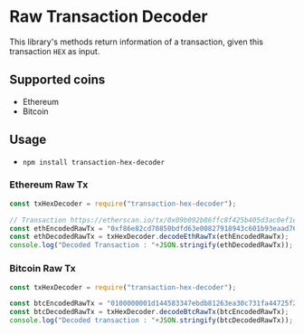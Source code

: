 # Raw Transaction Decoder

This library's methods return information of a transaction, given this transaction `HEX` as input.

## Supported coins

- Ethereum
- Bitcoin

## Usage

- `npm install transaction-hex-decoder`


### Ethereum Raw Tx

```javascript
const txHexDecoder = require("transaction-hex-decoder");

// Transaction https://etherscan.io/tx/0x09b092b86ffc8f425b405d3ac0ef1ec51269fa024e64b4b5778961a4d588c982 -> Tool/utilities to check rawTx
const ethEncodedRawTx = "0xf86e82cd70850bdfd63e00827918943c601b93eaad76d2f66f71a0b8c22dbbf2e71db688287bb23d4c9350008025a09f3842a8fd9d6228d4ee226524e249c81eba22c53a87855f2244b2064c8036d6a073c767ae047bce30dee587e5233649acbae36b10d97b39d11fb9b2ccabf9b925";
const ethDecodedRawTx = txHexDecoder.decodeEthRawTx(ethEncodedRawTx);
console.log("Decoded Transaction : "+JSON.stringify(ethDecodedRawTx));
```

### Bitcoin Raw Tx

```javascript
const txHexDecoder = require("transaction-hex-decoder");

const btcEncodedRawTx = "0100000001d144583347ebdb81263ea30c731fa44725f23692918c0bc495df53b26ec3d7920000000000ffffffff01983a0000000000001976a914406f4066bb99985efe9d36b0ac7c4c96c799104888ac00000000";
const btcDecodedRawTx = txHexDecoder.decodeBtcRawTx(btcEncodedRawTx);
console.log("Decoded transaction : "+JSON.stringify(btcDecodedRawTx));
```